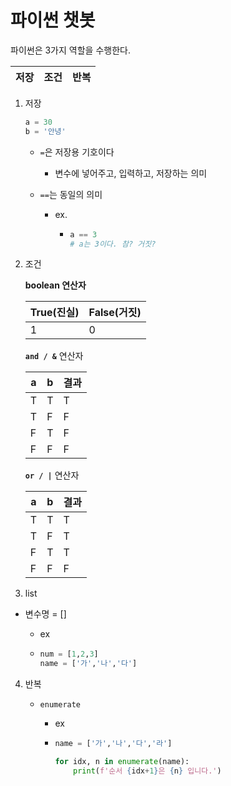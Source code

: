 # 파이썬 챗봇



파이썬은 3가지 역할을 수행한다.

| 저장 | 조건 | 반복 |
| ---- | ---- | ---- |



1. 저장

   ```python
   a = 30
   b = '안녕'
   ```

   + `=`은 저장용 기호이다

     + 변수에 넣어주고, 입력하고, 저장하는 의미

   + `==`는 동일의 의미

     + ex.

       + ```python
         a == 3
         # a는 3이다. 참? 거짓?
         ```

2. 조건

   **boolean 연산자**

   | True(진실) | False(거짓) |
   | ---------- | ----------- |
   | 1          | 0           |

   **`and / &`** 연산자

   | a    | b    | 결과 |
   | ---- | ---- | ---- |
   | T    | T    | T    |
   | T    | F    | F    |
   | F    | T    | F    |
   | F    | F    | F    |

   **`or / |`** 연산자

   | a    | b    | 결과 |
   | ---- | ---- | ---- |
   | T    | T    | T    |
   | T    | F    | T    |
   | F    | T    | T    |
   | F    | F    | F    |

3.  list

   + 변수명 = []

     + ex

     + ```python
       num = [1,2,3]
       name = ['가','나','다']
       ```

4. 반복

   + `enumerate`

     + ex

     + ```python
       name = ['가','나','다','라']
       
       for idx, n in enumerate(name):
           print(f'순서 {idx+1}은 {n} 입니다.')
       ```